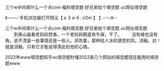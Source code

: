 三个w中间填什么一个点com
福利填空题
好兄弟给个填空题
uc网址填空题


《——✅手机浏览器打开网沚【ａ３ｅ６. cOm 】 】✅—》--

三个w中间填什么一个点com
福利填空题
好兄弟给个填空题
uc网址填空题
　　到泰山庙看老妈妈焚香。一个老妈妈鞋底有牛屎，干了。
　　没有棱也没有角，说不清是一些事情还是一些人。风吹着，那种给人冰的感觉的风。消融，对！就是消融，只有它才能说得清此刻他的心情。





2022年www填空题知乎uc填空题秒懂2022来几个网站的填空题现在能用的填空题www
